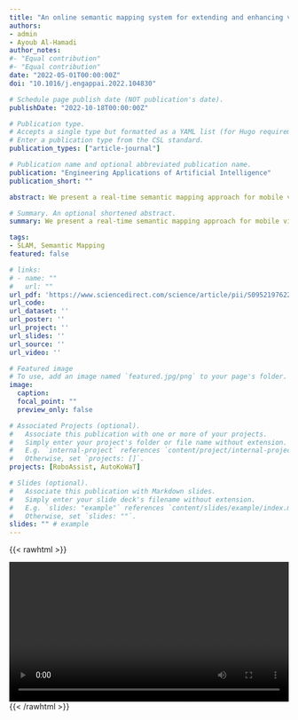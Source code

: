 ```yaml
---
title: "An online semantic mapping system for extending and enhancing visual SLAM"
authors:
- admin
- Ayoub Al-Hamadi
author_notes:
#- "Equal contribution"
#- "Equal contribution"
date: "2022-05-01T00:00:00Z"
doi: "10.1016/j.engappai.2022.104830"

# Schedule page publish date (NOT publication's date).
publishDate: "2022-10-18T00:00:00Z"

# Publication type.
# Accepts a single type but formatted as a YAML list (for Hugo requirements).
# Enter a publication type from the CSL standard.
publication_types: ["article-journal"]

# Publication name and optional abbreviated publication name.
publication: "Engineering Applications of Artificial Intelligence"
publication_short: ""

abstract: We present a real-time semantic mapping approach for mobile vision systems with a 2D to 3D object detection pipeline and rapid data association for generated landmarks. Besides the semantic map enrichment the associated detections are further introduced as semantic constraints into a simultaneous localization and mapping (SLAM) system for pose correction purposes. This way, we are able generate additional meaningful information that allows to achieve higher-level tasks, while simultaneously leveraging the view-invariance of object detections to improve the accuracy and the robustness of the odometry estimation. We propose tracklets of locally associated object observations to handle ambiguous and false predictions and an uncertainty-based greedy association scheme for an accelerated processing time. Our system reaches real-time capabilities with an average iteration duration of 65 ms and is able to improve the pose estimation of a state-of-the-art SLAM by up to 68% on a public dataset. Additionally, we implemented our approach as a modular ROS package that makes it straightforward for integration in arbitrary graph-based SLAM methods.

# Summary. An optional shortened abstract.
summary: We present a real-time semantic mapping approach for mobile vision systems that integrates 2D to 3D object detection and rapid data association into a SLAM system, improving pose estimation accuracy by up to 68%, with real-time performance and modular ROS implementation for easy integration.

tags:
- SLAM, Semantic Mapping
featured: false

# links:
# - name: ""
#   url: ""
url_pdf: 'https://www.sciencedirect.com/science/article/pii/S095219762200094X'
url_code: 
url_dataset: ''
url_poster: ''
url_project: ''
url_slides: ''
url_source: ''
url_video: ''

# Featured image
# To use, add an image named `featured.jpg/png` to your page's folder. 
image:
  caption: 
  focal_point: ""
  preview_only: false

# Associated Projects (optional).
#   Associate this publication with one or more of your projects.
#   Simply enter your project's folder or file name without extension.
#   E.g. `internal-project` references `content/project/internal-project/index.md`.
#   Otherwise, set `projects: []`.
projects: [RoboAssist, AutoKoWaT]

# Slides (optional).
#   Associate this publication with Markdown slides.
#   Simply enter your slide deck's filename without extension.
#   E.g. `slides: "example"` references `content/slides/example/index.md`.
#   Otherwise, set `slides: ""`.
slides: "" # example
---
```


{{< rawhtml >}} 

<video width=100% controls autoplay>
    <source src="/videos/semanticslam.mp4" type="video/mp4">
    Your browser does not support the video tag.  
</video>
{{< /rawhtml >}}